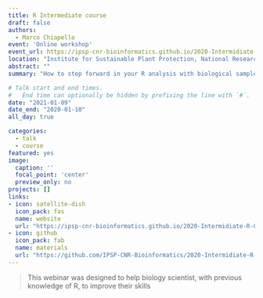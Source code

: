 ```yaml
---
title: R Intermediate course
draft: false
authors: 
  - Marco Chiapello
event: 'Online workshop'
event_url: https://ipsp-cnr-bioinformatics.github.io/2020-Intermidiate-R-CNR/
location: "Institute for Sustainable Plant Protection, National Research Council"
abstract: ""
summary: "How to step forward in your R analysis with biological samples"

# Talk start and end times.
#   End time can optionally be hidden by prefixing the line with `#`.
date: "2021-01-09"
date_end: "2020-01-10"
all_day: true

categories:
  - talk
  - course
featured: yes
image:
  caption: ''
  focal_point: 'center'
  preview_only: no
projects: []
links:
- icon: satellite-dish
  icon_pack: fas
  name: website
  url: "https://ipsp-cnr-bioinformatics.github.io/2020-Intermidiate-R-CNR/"
- icon: github
  icon_pack: fab
  name: materials
  url: "https://github.com/IPSP-CNR-Bioinformatics/2020-Intermidiate-R-CNR"
---
```


> This webinar was designed to help biology scientist, with previous knowledge of R, to improve their skills

